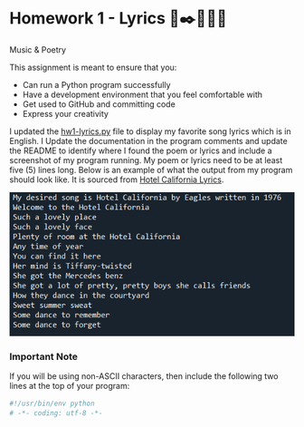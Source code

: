 # Homework 1 - Lyrics 📜✒️🧑‍🎤🎶
Music &amp; Poetry

This assignment is meant to ensure that you:
* Can run a Python program successfully
* Have a development environment that you feel comfortable with
* Get used to GitHub and committing code
* Express your creativity

I updated the [hw1-lyrics.py](hw1-lyrics.py) file to display my favorite song lyrics which is in English. I Update the documentation in the program comments and update the README to identify where I found the poem or lyrics and include a screenshot of my program running. My poem or lyrics need to be at least five (5) lines long. Below is an example of what the output from my program should look like. It is sourced from [Hotel California Lyrics](https://www.lyrics.com/track/664172/Eagles/Hotel+California).

![example poem](Sanaz_screenshot.PNG)

### Important Note
If you will be using non-ASCII characters, then include the following two lines at the top of your program:
``` python
#!/usr/bin/env python
# -*- coding: utf-8 -*-
```
